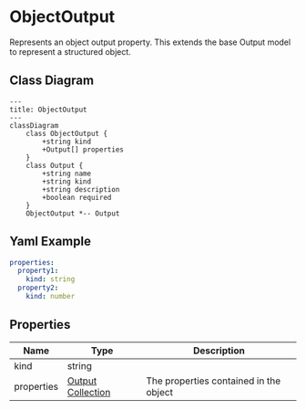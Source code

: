 # ObjectOutput

Represents an object output property.
This extends the base Output model to represent a structured object.

## Class Diagram

```mermaid
---
title: ObjectOutput
---
classDiagram
    class ObjectOutput {
        +string kind
        +Output[] properties
    }
    class Output {
        +string name
        +string kind
        +string description
        +boolean required
    }
    ObjectOutput *-- Output
```



## Yaml Example
```yaml
properties:
  property1:
    kind: string
  property2:
    kind: number

```




## Properties

| Name | Type | Description |
| ---- | ---- | ----------- |
| kind | string |   |
| properties | [Output Collection](Output.md) | The properties contained in the object  |



